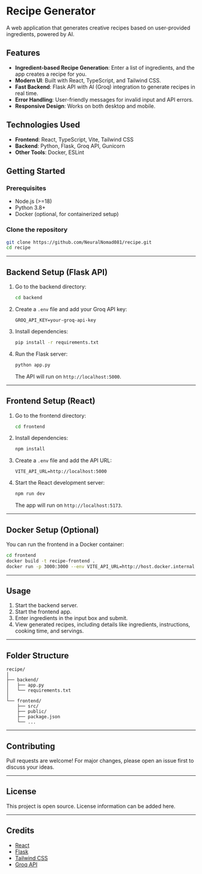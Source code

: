 # Recipe Generator

A web application that generates creative recipes based on user-provided ingredients, powered by AI.

## Features

- **Ingredient-based Recipe Generation**: Enter a list of ingredients, and the app creates a recipe for you.
- **Modern UI**: Built with React, TypeScript, and Tailwind CSS.
- **Fast Backend**: Flask API with AI (Groq) integration to generate recipes in real time.
- **Error Handling**: User-friendly messages for invalid input and API errors.
- **Responsive Design**: Works on both desktop and mobile.


## Technologies Used

- **Frontend**: React, TypeScript, Vite, Tailwind CSS
- **Backend**: Python, Flask, Groq API, Gunicorn
- **Other Tools**: Docker, ESLint

## Getting Started

### Prerequisites

- Node.js (>=18)
- Python 3.8+
- Docker (optional, for containerized setup)

### Clone the repository

```bash
git clone https://github.com/NeuralNomad081/recipe.git
cd recipe
```

---

## Backend Setup (Flask API)

1. Go to the backend directory:
    ```bash
    cd backend
    ```

2. Create a `.env` file and add your Groq API key:
    ```
    GROQ_API_KEY=your-groq-api-key
    ```

3. Install dependencies:
    ```bash
    pip install -r requirements.txt
    ```

4. Run the Flask server:
    ```bash
    python app.py
    ```
    The API will run on `http://localhost:5000`.

---

## Frontend Setup (React)

1. Go to the frontend directory:
    ```bash
    cd frontend
    ```

2. Install dependencies:
    ```bash
    npm install
    ```

3. Create a `.env` file and add the API URL:
    ```
    VITE_API_URL=http://localhost:5000
    ```

4. Start the React development server:
    ```bash
    npm run dev
    ```
    The app will run on `http://localhost:5173`.

---

## Docker Setup (Optional)

You can run the frontend in a Docker container:

```bash
cd frontend
docker build -t recipe-frontend .
docker run -p 3000:3000 --env VITE_API_URL=http://host.docker.internal:5000 recipe-frontend
```

---

## Usage

1. Start the backend server.
2. Start the frontend app.
3. Enter ingredients in the input box and submit.
4. View generated recipes, including details like ingredients, instructions, cooking time, and servings.

---

## Folder Structure

```
recipe/
│
├── backend/
│   ├── app.py
│   └── requirements.txt
│
└── frontend/
    ├── src/
    ├── public/
    ├── package.json
    └── ...
```

---

## Contributing

Pull requests are welcome! For major changes, please open an issue first to discuss your ideas.

---

## License

This project is open source. License information can be added here.

---

## Credits

- [React](https://react.dev/)
- [Flask](https://flask.palletsprojects.com/)
- [Tailwind CSS](https://tailwindcss.com/)
- [Groq API](https://groq.com/)
